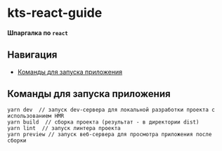 # kts-react-guide
#### Шпаргалка по `react`

## Навигация
- [Команды для запуска приложения]()

## Команды для запуска приложения
```
yarn dev  // запуск dev-сервера для локальной разработки проекта с использованием HMR
yarn build  // сборка проекта (результат - в директории dist)
yarn lint  // запуск линтера проекта
yarn preview // запуск веб-сервера для просмотра приложения после сборки
```



